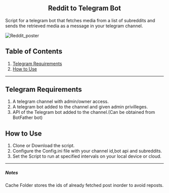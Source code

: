 
<h2 align="center"> Reddit to Telegram Bot </h2> 


Script for a telegram bot that fetches media from a list of subreddits and sends the retrieved media as a message in your telegram channel.

![Reddit_poster](https://github.com/agniveshsp/reddit_to_telegram_bot/assets/67277625/cc54f719-64a9-412d-be56-119b1b2f7523)



## Table of Contents
1. [Telegram Requirements](#telegram-requirements)
2. [How to Use](#how-to-use)

---
## Telegram Requirements
1. A telegram channel with admin/owner access.
2. A telegram bot added to the channel and given admin privilleges.
3. API of the Telegram bot added to the channel.(Can be obtained from BotFather bot)

## How to Use
1. Clone or Download the script.
2. Configure the Config.ini file with your channel id,bot api and subreddits.
4. Set the Script to run at specified intervals on your local device or cloud.
--- 
#####  Notes
Cache Folder stores the ids of already fetched post inorder to avoid reposts. 
